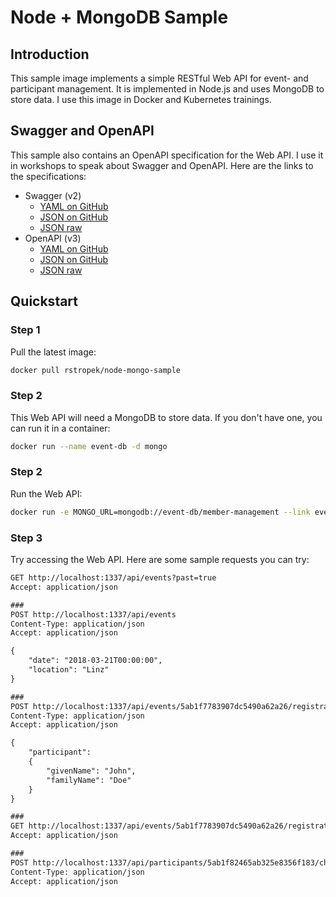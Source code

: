 # Node + MongoDB Sample

## Introduction

This sample image implements a simple RESTful Web API for event- and participant management. It is implemented in Node.js and uses MongoDB to store data. I use this image in Docker and Kubernetes trainings.

## Swagger and OpenAPI

This sample also contains an OpenAPI specification for the Web API. I use it in workshops to speak about Swagger and OpenAPI. Here are the links to the specifications:

* Swagger (v2)
  * [YAML on GitHub](https://github.com/rstropek/node-mongo-sample/blob/master/api2.yaml)
  * [JSON on GitHub](https://github.com/rstropek/node-mongo-sample/blob/master/api2.json)
  * [JSON raw](https://rawgit.com/rstropek/node-mongo-sample/master/api2.json)
* OpenAPI (v3)
  * [YAML on GitHub](https://github.com/rstropek/node-mongo-sample/blob/master/api3.yaml)
  * [JSON on GitHub](https://github.com/rstropek/node-mongo-sample/blob/master/api3.json)
  * [JSON raw](https://rawgit.com/rstropek/node-mongo-sample/master/api3.json)

## Quickstart

### Step 1

Pull the latest image:

```sh
docker pull rstropek/node-mongo-sample
```

### Step 2

This Web API will need a MongoDB to store data. If you don't have one, you can run it in a container:

```sh
docker run --name event-db -d mongo
```

### Step 2

Run the Web API:

```sh
docker run -e MONGO_URL=mongodb://event-db/member-management --link event-db -p 1337:80 -d --name event-api rstropek/node-mongo-sample
```

### Step 3

Try accessing the Web API. Here are some sample requests you can try:

```txt
GET http://localhost:1337/api/events?past=true
Accept: application/json

###
POST http://localhost:1337/api/events
Content-Type: application/json
Accept: application/json

{
    "date": "2018-03-21T00:00:00",
    "location": "Linz"
}

###
POST http://localhost:1337/api/events/5ab1f7783907dc5490a62a26/registrations
Content-Type: application/json
Accept: application/json

{
    "participant": 
    {
        "givenName": "John",
        "familyName": "Doe"
    }
}

###
GET http://localhost:1337/api/events/5ab1f7783907dc5490a62a26/registrations
Accept: application/json

###
POST http://localhost:1337/api/participants/5ab1f82465ab325e8356f183/checkin/5ab1f7783907dc5490a62a26
Content-Type: application/json
Accept: application/json
```

